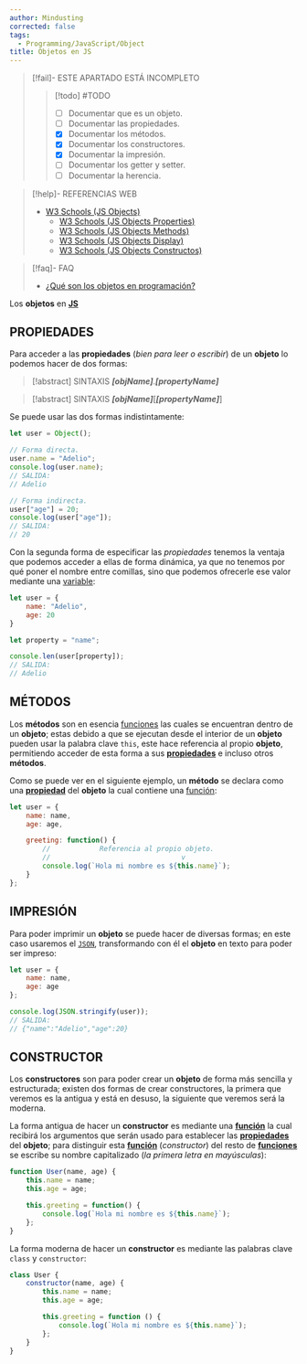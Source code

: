 ```yaml
---
author: Mindusting
corrected: false
tags:
  - Programming/JavaScript/Object
title: Objetos en JS
---
```


> [!fail]- ESTE APARTADO ESTÁ INCOMPLETO
> > [!todo] #TODO
> > - [ ] Documentar que es un objeto.
> > - [ ] Documentar las propiedades.
> > - [x] Documentar los métodos.
> > - [x] Documentar los constructores.
> > - [x] Documentar la impresión.
> > - [ ] Documentar los getter y setter.
> > - [ ] Documentar la herencia.

> [!help]- REFERENCIAS WEB
> - [W3 Schools (JS Objects)](https://www.w3schools.com/js/js_objects.asp)
>     - [W3 Schools (JS Objects Properties)](https://www.w3schools.com/js/js_object_property.asp)
>     - [W3 Schools (JS Objects Methods)](https://www.w3schools.com/js/js_object_method.asp)
>     - [W3 Schools (JS Objects Display)](https://www.w3schools.com/js/js_object_display.asp)
>     - [W3 Schools (JS Objects Constructos)](https://www.w3schools.com/js/js_object_constructors.asp)

> [!faq]- FAQ
> - [¿Qué son los objetos en programación?](../pc/pc_objects.md)

Los **objetos** en [**JS**](js.md)

## PROPIEDADES

Para acceder a las **propiedades** (*bien para leer o escribir*) de un **objeto** lo podemos hacer de dos formas:

> [!abstract] SINTAXIS
> ***\[objName\]***.***\[propertyName\]***

> [!abstract] SINTAXIS
> ***\[objName\]***\[***\[propertyName\]***\]

Se puede usar las dos formas indistintamente:

```js
let user = Object();

// Forma directa.
user.name = "Adelio";
console.log(user.name);
// SALIDA:
// Adelio

// Forma indirecta.
user["age"] = 20;
console.log(user["age"]);
// SALIDA:
// 20
```

Con la segunda forma de especificar las *propiedades* tenemos la ventaja que podemos acceder a ellas de forma dinámica, ya que no tenemos por qué poner el nombre entre comillas, sino que podemos ofrecerle ese valor mediante una [variable](js_variables.md):

```js
let user = {
    name: "Adelio",
    age: 20
}

let property = "name";

console.len(user[property]);
// SALIDA:
// Adelio
```

## MÉTODOS

Los **métodos** son en esencia [funciones](js_func.md) las cuales se encuentran dentro de un **objeto**; estas debido a que se ejecutan desde el interior de un **objeto** pueden usar la palabra clave `this`, este hace referencia al propio **objeto**, permitiendo acceder de esta forma a sus [**propiedades**](#PROPIEDADES) e incluso otros **métodos**.

Como se puede ver en el siguiente ejemplo, un **método** se declara como una [**propiedad**](#PROPIEDADES) del **objeto** la cual contiene una [función](js_func.md):

```js
let user = {
    name: name,
    age: age,

    greeting: function() {
        //            Referencia al propio objeto.
        //                                v
        console.log(`Hola mi nombre es ${this.name}`);
    }
};
```

## IMPRESIÓN

Para poder imprimir un **objeto** se puede hacer de diversas formas; en este caso usaremos el [`JSON`](js_json.md), transformando con él el **objeto** en texto para poder ser impreso:

```js
let user = {
    name: name,
    age: age
};

console.log(JSON.stringify(user));
// SALIDA:
// {"name":"Adelio","age":20}
```

## CONSTRUCTOR

Los **constructores** son para poder crear un **objeto** de forma más sencilla y estructurada; existen dos formas de crear constructores, la primera que veremos es la antigua y está en desuso, la siguiente que veremos será la moderna.

La forma antigua de hacer un **constructor** es mediante una [**función**](js_func.md) la cual recibirá los argumentos que serán usado para establecer las [**propiedades**](#PROPIEDADES) del **objeto**; para distinguir esta [**función**](js_func.md) (*constructor*) del resto de [**funciones**](js_func.md) se escribe su nombre capitalizado (*la primera letra en mayúsculas*):

```js
function User(name, age) {
    this.name = name;
    this.age = age;

    this.greeting = function() {
        console.log(`Hola mi nombre es ${this.name}`);
    };
}
```

La forma moderna de hacer un **constructor** es mediante las palabras clave `class` y `constructor`:

```js
class User {
    constructor(name, age) {
        this.name = name;
        this.age = age;

        this.greeting = function () {
            console.log(`Hola mi nombre es ${this.name}`);
        };
    }
}
```
